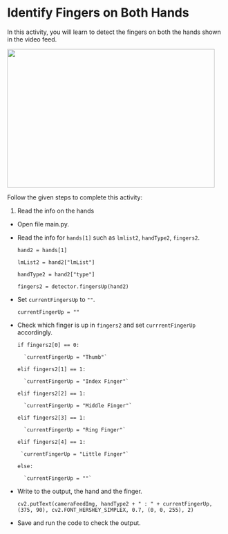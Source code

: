 Identify Fingers on Both Hands
==============================


In this activity, you will learn to detect the fingers on both the hands shown in the video feed.


<img src= "https://media.slid.es/uploads/1525749/images/10511362/AA1.png" width = "480" height = "320">


Follow the given steps to complete this activity:
1. Read the info on the hands

* Open file main.py.

* Read the info for `hands[1]` such as `lmlist2`, `handType2`, `fingers2`.


    `hand2 = hands[1]`


    `lmList2 = hand2["lmList"]`


    `handType2 = hand2["type"]`


    `fingers2 = detector.fingersUp(hand2)`



* Set `currentFingersUp` to `""`.


    `currentFingerUp = ""`


* Check which finger is up in `fingers2` and set `currrentFingerUp` accordingly.


    `if fingers2[0] == 0:`


        `currentFingerUp = "Thumb"`


    `elif fingers2[1] == 1:`


        `currentFingerUp = "Index Finger"`


    `elif fingers2[2] == 1:`


        `currentFingerUp = "Middle Finger"`


    `elif fingers2[3] == 1:`


        `currentFingerUp = "Ring Finger"`


    `elif fingers2[4] == 1:`


       `currentFingerUp = "Little Finger"`


    `else:`


        `currentFingerUp = ""`




* Write to the output, the hand and the finger.


    `cv2.putText(cameraFeedImg, handType2 + " : " + currentFingerUp, (375, 90),
                cv2.FONT_HERSHEY_SIMPLEX, 0.7, (0, 0, 255), 2)`



* Save and run the code to check the output.
